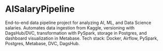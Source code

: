 # AISalaryPipeline
End-to-end data pipeline project for analyzing AI, ML, and Data Science salaries.   Automates data ingestion from Kaggle, versioning with DagsHub/DVC, transformation with PySpark, storage in Postgres, and dashboard visualization in Metabase.   Tech stack: Docker, Airflow, PySpark, Postgres, Metabase, DVC, DagsHub.
